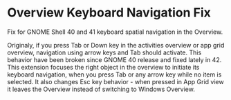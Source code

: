 # Overview Keyboard Navigation Fix

Fix for GNOME Shell 40 and 41 keyboard spatial navigation in the Overview.

Originaly, if you press Tab or Down key in the activities overview or app grid overview, navigation using arrow keys and Tab should activate. This behavior have been broken since GNOME 40 release and fixed lately in 42.
This extension focuses the right object in the overview to initiate its keyboard navigation, when you press Tab or any arrow key while no item is selected.
It also changes Esc key behavior - when pressed in App Grid view it leaves the Overview instead of switching to Windows Overview.
